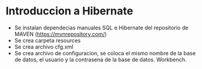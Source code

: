 # Introduccion a Hibernate 

- Se instalan dependecias manuales SQL e Hibernate del repositorio de MAVEN (https://mvnrepository.com/)
- Se crea carpeta resources
- Se crea archivo cfg.xml
- Se crea archivo de configuracion, se coloca el mismo nombre de la base de datos, el usuario y la contrasena de la base de datos. Workbench.